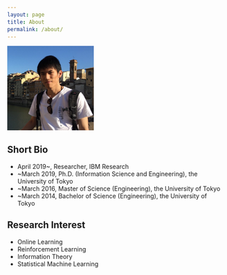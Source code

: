 ```yaml
---
layout: page
title: About
permalink: /about/
---
```

<img src="/assets/my_picture.jpg" width="200px">


## Short Bio

* April 2019~, Researcher, IBM Research
* ~March 2019, Ph.D. (Information Science and Engineering), the University of Tokyo
* ~March 2016, Master of Science (Engineering), the University of Tokyo
* ~March 2014, Bachelor of Science (Engineering), the University of Tokyo


## Research Interest

* Online Learning
* Reinforcement Learning
* Information Theory
* Statistical Machine Learning
